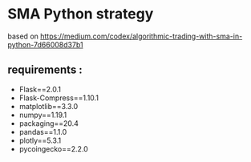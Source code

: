 

# SMA Python strategy
based on https://medium.com/codex/algorithmic-trading-with-sma-in-python-7d66008d37b1
## requirements :
* Flask==2.0.1
* Flask-Compress==1.10.1
* matplotlib==3.3.0
* numpy==1.19.1
* packaging==20.4
* pandas==1.1.0
* plotly==5.3.1
* pycoingecko==2.2.0
